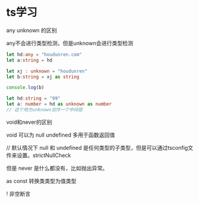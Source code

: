 # ts学习

any unknown 的区别

any不会进行类型检测，但是unknown会进行类型检测

```typescript
let hd:any = "houdunren.com"
let a:string = hd

let xj : unknown = "houdunren"
let b:string = xj as string

console.log(b)

let hd:string = "99"
let a: number = hd as unknown as number
// 这个地方unknown当作一个中间层
```

void和never的区别

void 可以为 null undefined 多用于函数返回值

// 默认情况下  null 和 undefined 是任何类型的子类型，但是可以通过tsconfig文件来设置。strictNullCheck

但是 never 是什么都没有，比如抛出异常。



as const 转换类类型为值类型

! 非空断言



